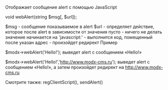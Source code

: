 Отображает сообщение alert с помощью JavaScript

void webAlert(string $msg[, $url]);

$msg - сообщение показываемое в alert
$url - определяет действие, которое после alert в зависимости от значения
пусто - ничего не делать
значение начинается на 'javascript:' - выполнится код, помещенный после
указан адрес - произойдет редирект
Пример

$modx->webAlert('Hello!');
выведет alert с сообщением «Hello!»

$modx->webAlert('Hello!','http://www.modx-cms.ru');
выведет alert с сообщением «Hello!», а затем произойдет редирект на http://www.modx-cms.ru

Смотрите также: regClientScript(), sendAlert()